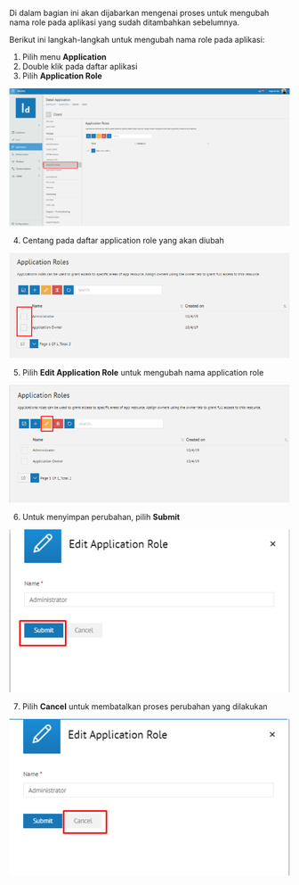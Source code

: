 Di dalam bagian ini akan dijabarkan mengenai proses untuk mengubah nama role pada aplikasi yang sudah ditambahkan sebelumnya.

Berikut ini langkah-langkah untuk mengubah nama role pada aplikasi:

1. Pilih menu **Application**
2. Double klik pada daftar aplikasi
3. Pilih **Application Role**

![Gambar](_static/Gambar3.5.7.2_1.png/?sanitize=true)

4. Centang pada daftar application role yang akan diubah

![Gambar](_static/Gambar3.5.7.2_2.png/?sanitize=true)

5. Pilih **Edit Application Role** untuk mengubah nama application role

![Gambar](_static/Gambar3.5.7.2_3.png/?sanitize=true)

6. Untuk menyimpan perubahan, pilih **Submit**

![Gambar](_static/Gambar3.5.7.2_4.png/?sanitize=true)

7. Pilih **Cancel** untuk membatalkan proses perubahan yang dilakukan

![Gambar](_static/Gambar3.5.7.2_5.png/?sanitize=true)